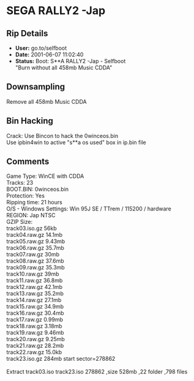 # SEGA RALLY2 -Jap

## Rip Details

- **User:** go.to/selfboot
- **Date:** 2001-06-07 11:02:40
- **Status:** Boot: S**A RALLY2 -Jap - Selfboot <br />"Burn without all 458mb Music CDDA"

## Downsampling

Remove all 458mb Music CDDA

## Bin Hacking

Crack: Use Bincon to hack the 0winceos.bin <br />Use ipbin4win to active "s**a os used" box in ip.bin file

## Comments

Game Type: WinCE with CDDA<br />Tracks: 23<br />BOOT.BIN: 0winceos.bin<br />Protection: Yes<br />Ripping time: 21 hours<br />O/S - Windows Settings: Win 95J SE / TTrem / 115200 / hardware<br />REGION: Jap NTSC<br />GZIP Size: <br />track03.iso.gz 56kb <br />track04.raw.gz 14.1mb<br />track05.raw.gz 9.43mb<br />track06.raw.gz 35.7mb<br />track07.raw.gz 30mb<br />track08.raw.gz 37.6mb<br />track09.raw.gz 35.3mb<br />track10.raw.gz 39mb<br />track11.raw.gz 36.8mb<br />track12.raw.gz 42.1mb<br />track13.raw.gz 35.2mb<br />track14.raw.gz 27.1mb<br />track15.raw.gz 34.9mb<br />track16.raw.gz 30.4mb<br />track17.raw.gz 0.99mb<br />track18.raw.gz 3.18mb <br />track19.raw.gz 9.46mb<br />track20.raw.gz 9.25mb<br />track21.raw.gz 28.2mb<br />track22.raw.gz 15.0kb<br />track23.iso.gz 284mb start sector=278862<br /><br />Extract track03.iso track23.iso 278862 ,size 528mb ,22 folder ,798 files

